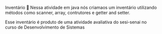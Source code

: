 Inventário 🏪
Nessa atividade em java nós criamaos um inventário utilizando métodos como scanner, array, contrutores e getter and setter. 

Esse inventário é produto de uma atividade avaliativa do sesi-senai no curso de Desenvolvimento de Sistemas
